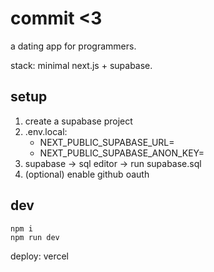 # commit <3

a dating app for programmers.

stack: minimal next.js + supabase.

## setup

1. create a supabase project
2. .env.local:
   - NEXT_PUBLIC_SUPABASE_URL=
   - NEXT_PUBLIC_SUPABASE_ANON_KEY=
3. supabase → sql editor → run supabase.sql
4. (optional) enable github oauth

## dev

```
npm i
npm run dev
```

deploy: vercel
